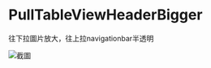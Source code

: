 # PullTableViewHeaderBigger

往下拉圖片放大，往上拉navigationbar半透明

![截圖](https://github.com/gogo0126/PullTableViewHeaderBigger/blob/master/PullTableViewHeaderBigger.gif)
